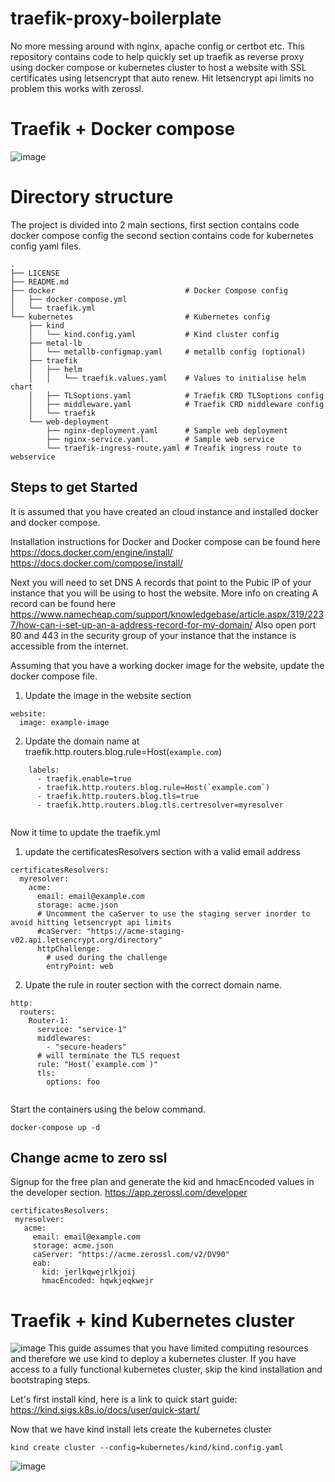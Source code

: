 # traefik-proxy-boilerplate
No more messing around with nginx, apache config or certbot etc. This repository contains code to help quickly set up traefik as reverse proxy using docker compose or kubernetes cluster to host a website with SSL certificates using letsencrypt that auto renew. Hit letsencrypt api limits no problem this works with zerossl. 

# Traefik + Docker compose
![image](https://user-images.githubusercontent.com/11187601/148925399-2de1e90c-3e5d-4fe8-b46b-bd30c2cb3521.png)

# Directory structure

The project is divided into 2 main sections, first section contains code docker compose config the second section contains code for kubernetes config yaml files.
```
.
├── LICENSE
├── README.md
├── docker                             # Docker Compose config
│   ├── docker-compose.yml
│   └── traefik.yml
└── kubernetes                         # Kubernetes config
    ├── kind                        
    │   └── kind.config.yaml           # Kind cluster config
    ├── metal-lb
    │   └── metallb-configmap.yaml     # metallb config (optional)
    ├── traefik                     
    │   ├── helm                    
    │   │   └── traefik.values.yaml    # Values to initialise helm chart
    │   ├── TLSoptions.yaml            # Traefik CRD TLSoptions config
    │   ├── middleware.yaml            # Traefik CRD middleware config
    │   └── traefik
    └── web-deployment
        ├── nginx-deployment.yaml      # Sample web deployment
        ├── nginx-service.yaml.        # Sample web service
        └── traefik-ingress-route.yaml # Treafik ingress route to webservice
```

## Steps to get Started 

It is assumed that you have created an cloud instance and installed docker and docker compose.

Installation instructions for Docker and Docker compose can be found here
https://docs.docker.com/engine/install/
https://docs.docker.com/compose/install/

Next you will need to set DNS A records that point to the Pubic IP of your instance that you will be using to host the website.
More info on creating A record can be found here https://www.namecheap.com/support/knowledgebase/article.aspx/319/2237/how-can-i-set-up-an-a-address-record-for-my-domain/
Also open port 80 and 443 in the security group of your instance that the instance is accessible from the internet.

Assuming that you have a working docker image for the website, update the docker compose file.
1. Update the image in the website section

``` 
website:
  image: example-image
```

2. Update the domain name at traefik.http.routers.blog.rule=Host(`example.com`)

```
    labels:
      - traefik.enable=true
      - traefik.http.routers.blog.rule=Host(`example.com`)
      - traefik.http.routers.blog.tls=true
      - traefik.http.routers.blog.tls.certresolver=myresolver
      
```

Now it time to update the traefik.yml
1. update the certificatesResolvers section with a valid email address

```
certificatesResolvers:
  myresolver:
    acme:
      email: email@example.com
      storage: acme.json
      # Uncomment the caServer to use the staging server inorder to avoid hitting letsencrypt api limits
      #caServer: "https://acme-staging-v02.api.letsencrypt.org/directory"
      httpChallenge:
        # used during the challenge
        entryPoint: web

```
2. Upate the rule in router section with the correct domain name.
```
http:
  routers:
    Router-1:
      service: "service-1"
      middlewares:
        - "secure-headers"
      # will terminate the TLS request
      rule: "Host(`example.com`)"
      tls:
        options: foo
        
 ```
 
 Start the containers using the below command.
 
 ```
 docker-compose up -d
 
 ```
 
 ## Change acme to zero ssl
 
 Signup for the free plan and generate the kid and hmacEncoded values in the developer section.
 https://app.zerossl.com/developer
 
 ```
 certificatesResolvers:
  myresolver:
    acme:
      email: email@example.com
      storage: acme.json
      caServer: "https://acme.zerossl.com/v2/DV90"
      eab:
        kid: jerlkqwejrlkjoij
        hmacEncoded: hqwkjeqkwejr
 ```

# Traefik + kind Kubernetes cluster
![image](https://user-images.githubusercontent.com/11187601/148925681-c634498c-e139-481a-b091-267920e3a7f8.png)
This guide assumes that you have limited computing resources and therefore we use kind to deploy a kubernetes cluster. If you have access to a fully functional kubernetes cluster, skip the kind installation and bootstraping steps.

Let's first install kind, here is a link to quick start guide: https://kind.sigs.k8s.io/docs/user/quick-start/

Now that we have kind install lets create the kubernetes cluster
```
kind create cluster --config=kubernetes/kind/kind.config.yaml
```


![image](https://user-images.githubusercontent.com/11187601/148923223-3e5820d8-1dfd-4f2f-b06f-df869aef7d4c.png)



